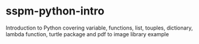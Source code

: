 # sspm-python-intro
Introduction to Python covering variable, functions, list, touples, dictionary, lambda function, turtle package and pdf to image library example
